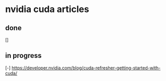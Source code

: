 # nvidia cuda articles
## done
[]

## in progress
[-] https://developer.nvidia.com/blog/cuda-refresher-getting-started-with-cuda/
